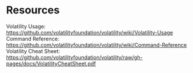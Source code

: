 # Resources 

Volatility Usage: https://github.com/volatilityfoundation/volatility/wiki/Volatility-Usage
Command Reference: https://github.com/volatilityfoundation/volatility/wiki/Command-Reference
Volatility Cheat Sheet: https://github.com/volatilityfoundation/volatility/raw/gh-pages/docs/VolatilityCheatSheet.pdf

